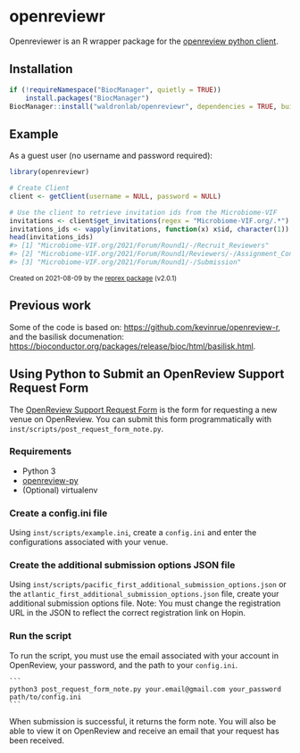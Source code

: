
# openreviewr

<!-- badges: start -->
<!-- badges: end -->

Openreviewer is an R wrapper package for the [openreview python client](https://openreview-py.readthedocs.io/en/latest/index.html).

## Installation

``` r
if (!requireNamespace("BiocManager", quietly = TRUE))
    install.packages("BiocManager")
BiocManager::install("waldronlab/openreviewr", dependencies = TRUE, build_vignettes = FALSE)
```

## Example

As a guest user (no username and password required):

``` r
library(openreviewr)

# Create Client
client <- getClient(username = NULL, password = NULL)

# Use the client to retrieve invitation ids from the Microbiome-VIF
invitations <- client$get_invitations(regex = "Microbiome-VIF.org/.*")
invitations_ids <- vapply(invitations, function(x) x$id, character(1))
head(invitations_ids)
#> [1] "Microbiome-VIF.org/2021/Forum/Round1/-/Recruit_Reviewers"                 
#> [2] "Microbiome-VIF.org/2021/Forum/Round1/Reviewers/-/Assignment_Configuration"
#> [3] "Microbiome-VIF.org/2021/Forum/Round1/-/Submission"
```

<sup>Created on 2021-08-09 by the [reprex package](https://reprex.tidyverse.org) (v2.0.1)</sup>

## Previous work

Some of the code is based on: https://github.com/kevinrue/openreview-r, and the
basilisk documenation: https://bioconductor.org/packages/release/bioc/html/basilisk.html.

## Using Python to Submit an OpenReview Support Request Form

The [OpenReview Support Request Form](https://openreview.net/group?id=OpenReview.net/Support)
is the form for requesting a new venue on OpenReview. You can submit this form
programmatically with `inst/scripts/post_request_form_note.py`.

### Requirements

* Python 3
* [openreview-py](https://pypi.org/project/openreview-py/)
* (Optional) virtualenv

### Create a config.ini file

Using `inst/scripts/example.ini`, create a `config.ini` and enter the
configurations associated with your venue.

### Create the additional submission options JSON file

Using `inst/scripts/pacific_first_additional_submission_options.json` or the
`atlantic_first_additional_submission_options.json` file, create your additional
submission options file. Note: You must change the registration URL in the JSON
to reflect the correct registration link on Hopin.

### Run the script

To run the script, you must use the email associated with your account in
OpenReview, your password, and the path to your `config.ini`.

    ```
    python3 post_request_form_note.py your.email@gmail.com your_password path/to/config.ini
    ```

When submission is successful, it returns the form note. You will also be able
to view it on OpenReview and receive an email that your request has been
received.
